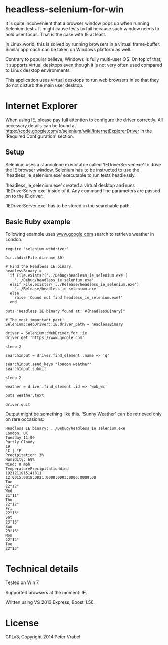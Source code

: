 headless-selenium-for-win
=========================

It is quite inconvenient that a browser window pops up when running Selenium
tests. It might cause tests to fail because such window needs to hold user
focus. That is the case with IE at least.

In Linux world, this is solved by running browsers in a virtual frame-buffer.
Similar approach can be taken on Windows platform as well.

Contrary to popular believe, Windows is fully multi-user OS. On top of
that, it supports virtual desktops even though it is not very often used compared
to Linux desktop environments.

This application uses virtual desktops to run web browsers in so that they
do not disturb the main user desktop.

# Internet Explorer

When using IE, please pay full attention to configure the driver correctly. All
necessary details can be found at https://code.google.com/p/selenium/wiki/InternetExplorerDriver
in the 'Required Configuration' section.

## Setup

Selenium uses a standalone executable called 'IEDriverServer.exe' to drive the IE browser window.
Selenium has to be instructed to use the 'headless_ie_selenium.exe' executable to run tests
headlessly.

'headless_ie_selenium.exe' created a virtual desktop and runs 'IEDriverServer.exe' inside of it.
Any command line parameters are passed on to the IE driver.

'IEDriverServer.exe' has to be stored in the searchable path.

## Basic Ruby example

Following example uses www.google.com search to retrieve weather in London.

    require 'selenium-webdriver'
    
    Dir.chdir(File.dirname $0)
    
    # Find the Headless IE binary.
    headlessBinary =
      if File.exists?('../Debug/headless_ie_selenium.exe')
        '../Debug/headless_ie_selenium.exe'
      elsif File.exists?('../Release/headless_ie_selenium.exe')
        '../Release/headless_ie_selenium.exe'
      else
        raise 'Cound not find headless_ie_selenium.exe!'
      end
    
    puts "Headless IE binary found at: #{headlessBinary}"
    
    # The most important part!
    Selenium::WebDriver::IE.driver_path = headlessBinary
    
    driver = Selenium::WebDriver.for :ie
    driver.get 'https://www.google.com'
    
    sleep 2
    
    searchInput = driver.find_element :name => 'q'
    
    searchInput.send_keys "london weather"
    searchInput.submit
    
    sleep 2
    
    weather = driver.find_element :id => 'wob_wc'
    
    puts weather.text
    
    driver.quit

Output might be something like this. 'Sunny Weather' can be retrieved
only on rare occasions:

    Headless IE binary: ../Debug/headless_ie_selenium.exe
    London, UK
    Tuesday 11:00
    Partly Cloudy
    19
    °C | °F
    Precipitation: 3%
    Humidity: 69%
    Wind: 0 mph
    TemperaturePrecipitationWind
    1921211915141311
    12:0015:0018:0021:0000:0003:0006:0009:00
    Tue
    22°12°
    Wed
    21°11°
    Thu
    22°12°
    Fri
    22°13°
    Sat
    23°13°
    Sun
    23°16°
    Mon
    22°14°
    Tue
    22°13°
    

# Technical details

Tested on Win 7.

Supported browsers at the moment: IE.

Written using VS 2013 Express, Boost 1.56.

# License

GPLv3, Copyright 2014 Peter Vrabel

